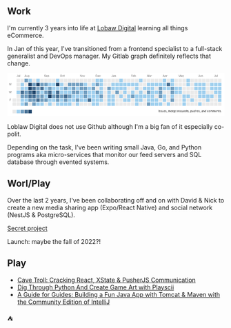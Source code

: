 ## Work

I'm currently 3 years into life at [Lobaw Digital](https://loblawdigital.co/) learning all things eCommerce. 

In Jan of this year, I've transitioned from a frontend specialist to a full-stack generalist and DevOps manager. My Gitlab graph definitely reflects that change. 

<img src="./gitlab.png" />

Loblaw Digital does not use Github although I'm a big fan of it especially co-polit.

Depending on the task, I've been writing small Java, Go, and Python programs aka micro-services that monitor our feed servers and SQL database through evented systems.

## Worl/Play 

Over the last 2 years, I've been collaborating off and on with David & Nick to create a new media sharing app (Expo/React Native) and social network (NestJS & PostgreSQL). 

[Secret project](https://github.com/Project-PD)

Launch: maybe the fall of 2022?!

## Play 

* [Cave Troll: Cracking React, XState & PusherJS Communication](https://dev.to/headwinds/heartbeat-cracking-react-xstate-pusherjs-communication-3bac)
* [Dig Through Python And Create Game Art with Playscii](https://dev.to/headwinds/dig-through-python-and-create-game-art-with-playscii-5dlp)
* [A Guide for Guides: Building a Fun Java App with Tomcat & Maven with the Community Edition of IntelliJ](https://dev.to/headwinds/a-guide-for-guides-building-a-fun-java-app-with-tomcat-maven-with-the-community-edition-of-intellij-28cb)

⛺
